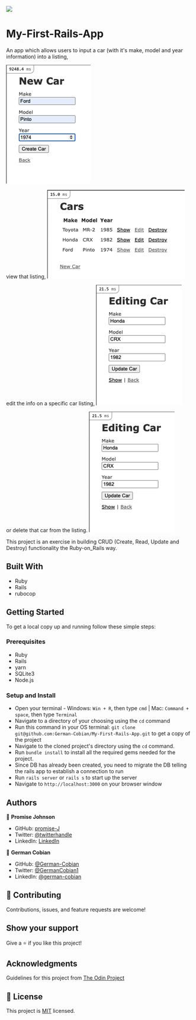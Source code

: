 ![](https://img.shields.io/badge/Microverse-blueviolet)

# My-First-Rails-App

An app which allows users to input a car (with it's make, model and year information) into a listing,  

![New car](/app/assets/images/New-car.png?raw=true "New car")

view that listing,
![Show cars](/app/assets/images/Show-cars.png?raw=true "Show cars")

edit the info on a specific car listing,
![Edit car](/app/assets/images/Edit-car.png?raw=true "Edit car")

or delete that car from the listing.
![Destroy car](/app/assets/images/Edit-car.png?raw=true "Destroy car")

This project is an exercise in building CRUD (Create, Read, Update and Destroy) functionality the Ruby-on_Rails way.


## Built With
*  Ruby
*  Rails
*  rubocop


## Getting Started

To get a local copy up and running follow these simple steps:


### Prerequisites
 *  Ruby
 *  Rails
 *  yarn
 *  SQLite3
 *  Node.js


### Setup and Install

* Open your terminal - Windows: `Win + R`, then type `cmd` | Mac: `Command + space`, then type `Terminal`
* Navigate to a directory of your choosing using the `cd` command
* Run this command in your OS terminal: `git clone git@github.com:German-Cobian/My-First-Rails-App.git` to get a copy of the project
* Navigate to the cloned project's directory using the `cd` command.
* Run  `bundle install` to install all the required gems needed for the project.
* Since DB has already been created, you need to migrate the DB telling the rails app to establish a connection to run
* Run `rails server` or `rails s` to start up the server
* Navigate to `http://localhost:3000` on your browser window


## Authors

👤 **Promise Johnson**

* GitHub: [promise-J](https://github.com/promise-J)
* Twitter: [@twitterhandle](https://twitter.com/Promise94353263)
* LinkedIn: [LinkedIn](https://www.linkedin.com/in/promise-chiemela-788887142)

👤 **German Cobian**

* GitHub: [@German-Cobian](https://github.com/German-Cobian)
* Twitter: [@GermanCobian1](https://twitter.com/GermanCobian1)
* LinkedIn: [@german-cobian](https://www.linkedin.com/in/german-cobian/)


## 🤝 Contributing

Contributions, issues, and feature requests are welcome!


## Show your support

Give a ⭐️ if you like this project!


## Acknowledgments

Guidelines for this project from [The Odin Project](https://www.theodinproject.com/lessons/ruby-on-rails-installing-rails)


## 📝 License

This project is [MIT](https://github.com/German-Cobian/My-First-Rails-App/blob/main/LICENSE) licensed.